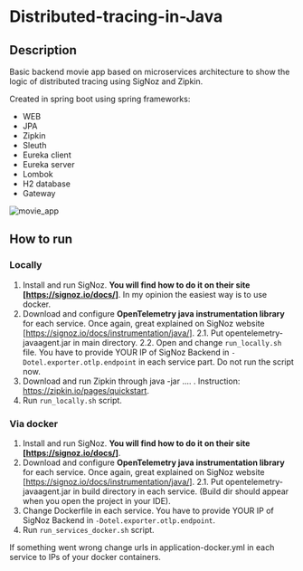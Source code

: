 # Distributed-tracing-in-Java

## Description
Basic backend movie app based on microservices architecture to show the logic of distributed tracing using SigNoz and Zipkin.

Created in spring boot using spring frameworks:
  * WEB
  * JPA
  * Zipkin
  * Sleuth
  * Eureka client
  * Eureka server
  * Lombok
  * H2 database
  * Gateway

![movie_app](https://user-images.githubusercontent.com/72033031/181573281-eccf623c-157e-43a7-8a3a-f29e0801a67a.png)

## How to run
### Locally
1. Install and run SigNoz. **You will find how to do it on their site [https://signoz.io/docs/]**. In my opinion the easiest way is to use docker.
2. Download and configure **OpenTelemetry java instrumentation library** for each service. Once again, great explained on SigNoz website [https://signoz.io/docs/instrumentation/java/].
  2.1. Put opentelemetry-javaagent.jar in main directory. 
  2.2. Open and change `run_locally.sh` file. You have to provide YOUR IP of SigNoz Backend in `-Dotel.exporter.otlp.endpoint` in each service part. Do not run the script now.
3. Download and run Zipkin through java -jar .... . Instruction: https://zipkin.io/pages/quickstart.
4. Run `run_locally.sh` script.

### Via docker
1. Install and run SigNoz. **You will find how to do it on their site [https://signoz.io/docs/]**.
2. Download and configure **OpenTelemetry java instrumentation library** for each service. Once again, great explained on SigNoz website [https://signoz.io/docs/instrumentation/java/].
  2.1. Put opentelemetry-javaagent.jar in build directory in each service. (Build dir should appear when you open the project in your IDE). 
3. Change Dockerfile in each service. You have to provide YOUR IP of SigNoz Backend in `-Dotel.exporter.otlp.endpoint`.
4. Run `run_services_docker.sh` script.

If something went wrong change urls in application-docker.yml in each service to IPs of your docker containers.
